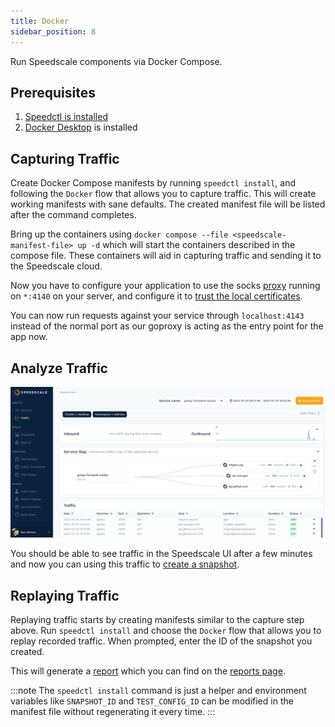 ```yaml
---
title: Docker
sidebar_position: 8
---
```


Run Speedscale components via Docker Compose.

## Prerequisites

1. [Speedctl is installed](../../quick-start.md)
1. [Docker Desktop](https://docs.docker.com/desktop/) is installed

## Capturing Traffic

Create Docker Compose manifests by running `speedctl install`, and following
the `Docker` flow that allows you to capture traffic.  This will create working
manifests with sane defaults.  The created manifest file will be listed after
the command completes.

Bring up the containers using `docker compose --file <speedscale-manifest-file> up -d`
which will start the containers described in the compose file.  These
containers will aid in capturing traffic and sending it to the Speedscale
cloud.

Now you have to configure your application to use the socks
[proxy](../../reference/glossary.md#proxy) running on `*:4140` on your server, and
configure it to [trust the local
certificates](/setup/sidecar/tls/#trusting-tls-certificates).

You can now run requests against your service through `localhost:4143` instead
of the normal port as our goproxy is acting as the entry point for the app now.

## Analyze Traffic

![Traffic](./docker/traffic.png)

You should be able to see traffic in the Speedscale UI after a few minutes and
now you can using this traffic to [create a snapshot](../../guides/creating-a-snapshot.md).

## Replaying Traffic

Replaying traffic starts by creating manifests similar to the capture step
above.  Run `speedctl install` and choose the `Docker` flow that allows you to
replay recorded traffic.  When prompted, enter the ID of the snapshot you
created.

This will generate a [report](../../reference/glossary.md#report) which you can find on the [reports page](../../guides/reports/README.md).

:::note
The `speedctl install` command is just a helper and environment variables like
`SNAPSHOT_ID` and `TEST_CONFIG_ID` can be modified in the manifest file without
regenerating it every time.
:::

